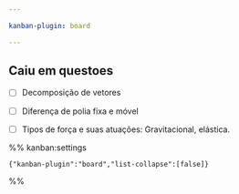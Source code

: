 ```yaml
---

kanban-plugin: board

---
```


## Caiu em questoes

- [ ] Decomposição de vetores
- [ ] Diferença de polia fixa e móvel
- [ ] Tipos de força e suas atuações: Gravitacional, elástica.




%% kanban:settings
```
{"kanban-plugin":"board","list-collapse":[false]}
```
%%